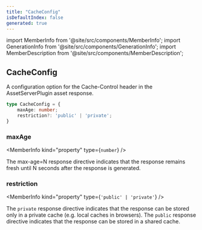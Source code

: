 ```yaml
---
title: "CacheConfig"
isDefaultIndex: false
generated: true
---
```

<!-- This file was generated from the Vendure source. Do not modify. Instead, re-run the "docs:build" script -->
import MemberInfo from '@site/src/components/MemberInfo';
import GenerationInfo from '@site/src/components/GenerationInfo';
import MemberDescription from '@site/src/components/MemberDescription';


## CacheConfig

<GenerationInfo sourceFile="packages/asset-server-plugin/src/types.ts" sourceLine="52" packageName="@vendure/asset-server-plugin" />

A configuration option for the Cache-Control header in the AssetServerPlugin asset response.

```ts title="Signature"
type CacheConfig = {
    maxAge: number;
    restriction?: 'public' | 'private';
}
```

<div className="members-wrapper">

### maxAge

<MemberInfo kind="property" type={`number`}   />

The max-age=N response directive indicates that the response remains fresh until N seconds after the response is generated.
### restriction

<MemberInfo kind="property" type={`'public' | 'private'`}   />

The `private` response directive indicates that the response can be stored only in a private cache (e.g. local caches in browsers).
The `public` response directive indicates that the response can be stored in a shared cache.


</div>

